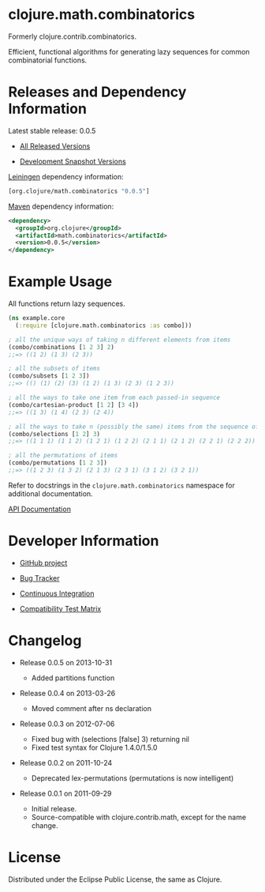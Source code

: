 clojure.math.combinatorics
========================================

Formerly clojure.contrib.combinatorics.

Efficient, functional algorithms for generating lazy
sequences for common combinatorial functions. 

Releases and Dependency Information
========================================

Latest stable release: 0.0.5

* [All Released Versions](http://search.maven.org/#search%7Cgav%7C1%7Cg%3A%22org.clojure%22%20AND%20a%3A%22math.combinatorics%22)

* [Development Snapshot Versions](https://oss.sonatype.org/index.html#nexus-search;gav~org.clojure~math.combinatorics~~~)

[Leiningen](https://github.com/technomancy/leiningen) dependency information:

```clojure
[org.clojure/math.combinatorics "0.0.5"]
```

[Maven](http://maven.apache.org/) dependency information:

```xml
<dependency>
  <groupId>org.clojure</groupId>
  <artifactId>math.combinatorics</artifactId>
  <version>0.0.5</version>
</dependency>
```

Example Usage
========================================

All functions return lazy sequences.

```clojure
(ns example.core
  (:require [clojure.math.combinatorics :as combo]))

; all the unique ways of taking n different elements from items
(combo/combinations [1 2 3] 2)
;;=> ((1 2) (1 3) (2 3))

; all the subsets of items
(combo/subsets [1 2 3])
;;=> (() (1) (2) (3) (1 2) (1 3) (2 3) (1 2 3))

; all the ways to take one item from each passed-in sequence
(combo/cartesian-product [1 2] [3 4])
;;=> ((1 3) (1 4) (2 3) (2 4))

; all the ways to take n (possibly the same) items from the sequence of items
(combo/selections [1 2] 3)
;;=> ((1 1 1) (1 1 2) (1 2 1) (1 2 2) (2 1 1) (2 1 2) (2 2 1) (2 2 2))

; all the permutations of items
(combo/permutations [1 2 3])
;;=> ((1 2 3) (1 3 2) (2 1 3) (2 3 1) (3 1 2) (3 2 1))
```

Refer to docstrings in the `clojure.math.combinatorics` namespace for
additional documentation.

[API Documentation](http://clojure.github.com/math.combinatorics/)

Developer Information
========================================

* [GitHub project](https://github.com/clojure/math.combinatorics)

* [Bug Tracker](http://dev.clojure.org/jira/browse/MCOMB)

* [Continuous Integration](http://build.clojure.org/job/math.combinatorics/)

* [Compatibility Test Matrix](http://build.clojure.org/job/math.combinatorics-test-matrix/)

Changelog
========================================
* Release 0.0.5 on 2013-10-31
  * Added partitions function

* Release 0.0.4 on 2013-03-26
  * Moved comment after ns declaration

* Release 0.0.3 on 2012-07-06
  * Fixed bug with (selections [false] 3) returning nil
  * Fixed test syntax for Clojure 1.4.0/1.5.0

* Release 0.0.2 on 2011-10-24
  * Deprecated lex-permutations (permutations is now intelligent)

* Release 0.0.1 on 2011-09-29
  * Initial release.
  * Source-compatible with clojure.contrib.math, except for the name change.

License
========================================

Distributed under the Eclipse Public License, the same as Clojure.
